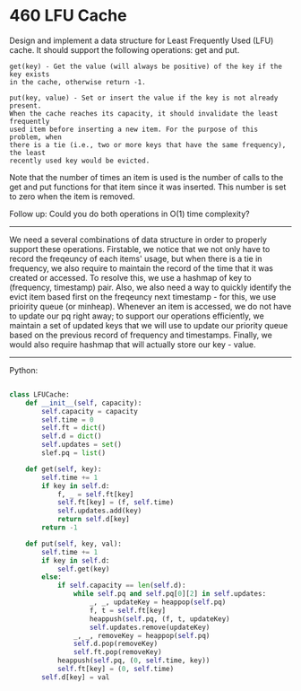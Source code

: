 # 460 LFU Cache

Design and implement a data structure for Least Frequently Used (LFU) cache. It
should support the following operations: get and put.

```
get(key) - Get the value (will always be positive) of the key if the key exists
in the cache, otherwise return -1.

put(key, value) - Set or insert the value if the key is not already present.
When the cache reaches its capacity, it should invalidate the least frequently
used item before inserting a new item. For the purpose of this problem, when
there is a tie (i.e., two or more keys that have the same frequency), the least
recently used key would be evicted.
```

Note that the number of times an item is used is the number of calls to the get
and put functions for that item since it was inserted. This number is set to
zero when the item is removed.


 Follow up:
 Could you do both operations in O(1) time complexity?

---

We need a several combinations of data structure in order to properly support
these operations. Firstable, we notice that we not only have to record the
freqeuncy of each items' usage, but when there is a tie in frequency, we also
require to maintain the record of the time that it was created or accessed. To
resolve this, we use a hashmap of key to (frequency, timestamp) pair. Also, we
also need a way to quickly identify the evict item based first on the freqeuncy
next timestamp - for this, we use prioirity queue (or minheap). Whenever an
item is accessed, we do not have to update our pq right away; to support our
operations efficiently, we maintain a set of updated keys that we will use to
update our priority queue based on the previous record of frequency and
timestamps. Finally, we would also require hashmap that will actually store our
key - value.

---

Python:

```python

class LFUCache:
    def __init__(self, capacity):
        self.capacity = capacity
        self.time = 0
        self.ft = dict()
        self.d = dict()
        self.updates = set()
        slef.pq = list()

    def get(self, key):
        self.time += 1
        if key in self.d:
            f, _ = self.ft[key]
            self.ft[key] = (f, self.time)
            self.updates.add(key)
            return self.d[key]
        return -1

    def put(self, key, val):
        self.time += 1
        if key in self.d:
            self.get(key)
        else:
            if self.capacity == len(self.d):
                while self.pq and self.pq[0][2] in self.updates:
                    _, _, updateKey = heappop(self.pq)
                    f, t = self.ft[key]
                    heappush(self.pq, (f, t, updateKey)
                    self.updates.remove(updateKey)
                _, _, removeKey = heappop(self.pq)
                self.d.pop(removeKey)
                self.ft.pop(removeKey)
            heappush(self.pq, (0, self.time, key))
            self.ft[key] = (0, self.time)
        self.d[key] = val
```
